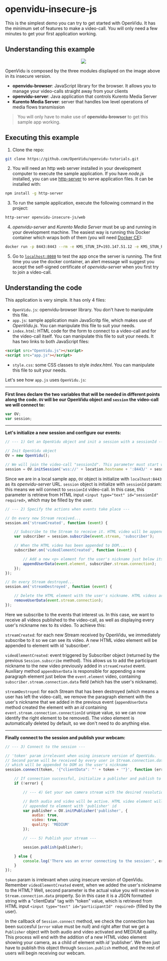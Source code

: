 # openvidu-insecure-js

This is the simplest demo you can try to get started with OpenVidu. It has the minimum set of features to make a video-call. You will only need a few minutes to get your first application working.

## Understanding this example

<p align="center">
  <img class="img-responsive" src="https://docs.google.com/uc?id=0B61cQ4sbhmWSeVBWdkFwWEtqNjA">
</p>

OpenVidu is composed by the three modules displayed on the image above in its insecure version.

- **openvidu-browser**: JavaScript library for the browser. It allows you to manage your video-calls straight away from your clients
- **openvidu-server**: Java application that controls Kurento Media Server
- **Kurento Media Server**: server that handles low level operations of media flows transmission

> You will only have to make use of **openvidu-browser** to get this sample app working.

## Executing this example

1) Clone the repo:

```bash
git clone https://github.com/OpenVidu/openvidu-tutorials.git
```

2) You will need an http web server installed in your development computer to execute the sample application. If you have _node.js_ installed, you can use [http-server](https://github.com/indexzero/http-server) to serve application files. It can be installed with:

```bash
npm install -g http-server
```

3) To run the sample application, execute the following command in the project:

```bash
http-server openvidu-insecure-js/web
```

4) _openvidu-server_ and _Kurento Media Server_ must be up and running in your development machine. The easiest way is running this Docker container which wraps both of them (you will need [Docker CE](https://store.docker.com/search?type=edition&offering=community)):

```bash
docker run -p 8443:8443 --rm -e KMS_STUN_IP=193.147.51.12 -e KMS_STUN_PORT=3478 -e openvidu.security=false openvidu/openvidu-server-kms
```

5) Go to [`localhost:8080`](http://localhost:8080) to test the app once the server is running. The first time you use the docker container, an alert message will suggest you accept the self-signed certificate of _openvidu-server_ when you first try to join a video-call.

## Understanding the code

This application is very simple. It has only 4 files:

- `OpenVidu.js`: openvidu-browser library. You don't have to manipulate this file. 
- `app.js`: sample application main JavaScritp file, which makes use of _OpenVidu.js_. You can manipulate this file to suit your needs.
- `index.html`: HTML code for the form to connect to a video-call and for the video-call itself. You can manipulate this file to suit your needs. 
	It has two links to both JavaScript files: 

```html
<script src="OpenVidu.js"></script>
<script src="app.js"></script>
```

- `style.css`: some CSS classes to style _index.html_. You can manipulate this file to suit your needs.

Let's see how `app.js` uses `OpenVidu.js`:

---

**First lines declare the two variables that will be needed in different points along the code. `OV` will be our OpenVidu object and `session` the video-call we will connect to:**

```javascript
var OV;
var session;
```

---

**Let's initialize a new session and configure our events:**

```javascript
// --- 1) Get an OpenVidu object and init a session with a sessionId ---

// Init OpenVidu object
OV = new OpenVidu();

// We will join the video-call "sessionId". This parameter must start with the URL of OpenVidu Server
session = OV.initSession('wss://' + location.hostname + ':8443/' + sessionId);
```
Since we are in a local sample app, `OV` object is initialize with `localhost:8443` as its _openvidu-server_ URL. `session` object is initialize with `sessionId` param: this means we will connect to `sessionId` video-call. In this case, this parameter is retrieve from HTML input 	`<input type="text" id="sessionId" required>`, which may be filled by the user.

```javascript
// --- 2) Specify the actions when events take place ---

// On every new Stream received...
session.on('streamCreated', function (event) {

	// Subscribe to the Stream to receive it. HTML video will be appended to element with 'subscriber' id
	var subscriber = session.subscribe(event.stream, 'subscriber');

	// When the HTML video has been appended to DOM...
	subscriber.on('videoElementCreated', function (event) {

		// Add a new <p> element for the user's nickname just below its video
		appendUserData(event.element, subscriber.stream.connection);
	});
});

// On every Stream destroyed...
session.on('streamDestroyed', function (event) {

	// Delete the HTML element with the user's nickname. HTML videos are automatically removed from DOM
	removeUserData(event.stream.connection);
});
```
Here we subscribe to the events that interest us. In this case, we want to receive all videos published to the video-call, as well as displaying every user's nickname nex to its video. To achieve this:

`streamCreated`: for each new Stream received by OpenVidu, we immediately subscribe to it so we can see its video. A new HTML video element will be appended to element with id 'subscriber'. 

`videoElementCreated`: event triggered by Subscriber object (returned by the previous `Session.subscribe` method). This allows us to add the participant nickname to the new video previously added in `streamCreated` event. Auxiliary method `appendUserData` is responsible for appending a new paragraph element just below the `event.element` video, containing `subscriber.stream.connection.data` field (which has the user's nickname).

`streamDestroyed`: for each Stream that has been destroyed (which means a user has left the video-call), we remove the paragraph element with the user's nickname that we added in the previous event (`appendUserData` method created the element with an _id_ containing `event.stream.connection.connectionId` unique value, so we can now identify the right element to be removed). The video element is automatically deleted by default, so we don't need to do anything else.

---

**Finally connect to the session and publish your webcam:**

```javascript
// --- 3) Connect to the session ---

// 'token' param irrelevant when using insecure version of OpenVidu.
// Second param will be received by every user in Stream.connection.data property,
// which will be appended to DOM as the user's nickname
session.connect(token, '{"clientData": "' + token + '"}', function (error) {

	// If connection successful, initialize a publisher and publish to the session
	if (!error) {

		// --- 4) Get your own camera stream with the desired resolution ---

		// Both audio and video will be active. HTML video element will be
		// appended to element with 'publisher' id
		var publisher = OV.initPublisher('publisher', {
			audio: true,
			video: true,
			quality: 'MEDIUM'
		});

		// --- 5) Publish your stream ---

		session.publish(publisher);

	} else {
		console.log('There was an error connecting to the session:', error.code, error.message);
	}
});
```
	
`token` param is irrelevant when using insecure version of OpenVidu. Remember `videoElementCreated` event, when we added the user's nickname to the HTML? Well, second parameter is the actual value you will receive in `Stream.connection.data` property. So in this case it is a JSON formatted string with a "clientData" tag with "token" value, which is retrieved from HTML input `<input type="text" id="participantId" required>` (filled by the user).

In the callback of `Session.connect` method, we check the connection has been succesful (`error` value must be _null_) and right after that we get a `Publisher` object with both audio and video activated and MEDIUM quality. This process will end with the addition of a new HTML video element showing your camera, as a child of element with _id_ 'publisher'. We then just have to publish this object through `Session.publish` method, and the rest of users will begin receiving our webcam.
